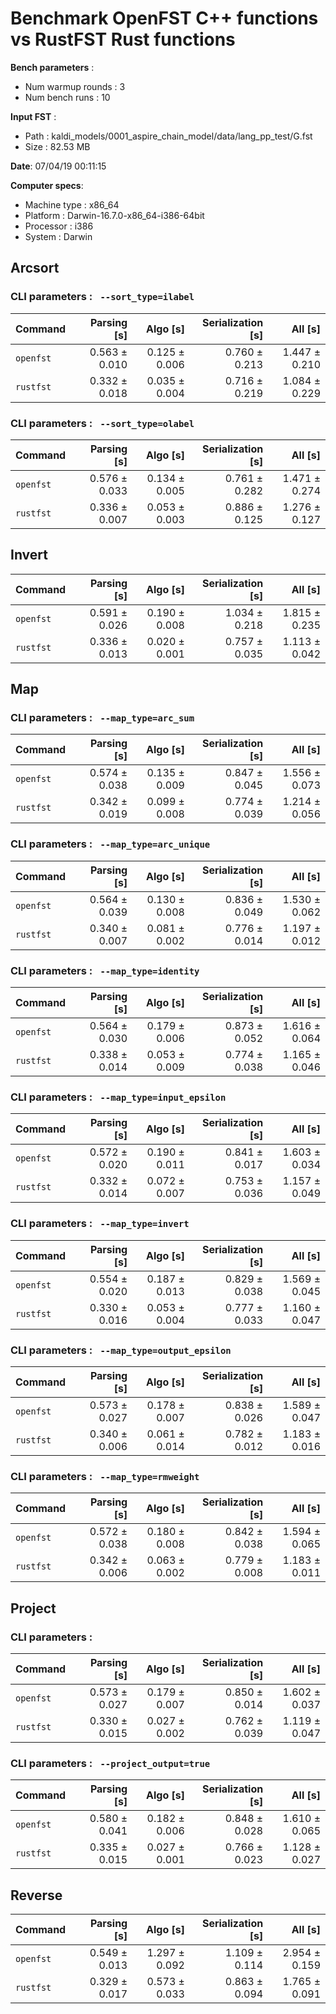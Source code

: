 # Benchmark OpenFST C++ functions vs RustFST Rust functions
**Bench parameters** :
- Num warmup rounds : 3
- Num bench runs : 10

**Input FST** : 
- Path : kaldi_models/0001_aspire_chain_model/data/lang_pp_test/G.fst
- Size : 82.53 MB

**Date**: 07/04/19 00:11:15

**Computer specs**:
- Machine type : x86_64
- Platform : Darwin-16.7.0-x86_64-i386-64bit
- Processor : i386
- System : Darwin
## Arcsort
### CLI parameters : ` --sort_type=ilabel`
| Command | Parsing [s] | Algo [s] | Serialization [s] | All [s] | 
|:---|---:|---:|---:|---:|
| `openfst` | 0.563 ± 0.010 | 0.125 ± 0.006 | 0.760 ± 0.213 | 1.447 ± 0.210 |
| `rustfst` | 0.332 ± 0.018 | 0.035 ± 0.004 | 0.716 ± 0.219 | 1.084 ± 0.229 |
### CLI parameters : ` --sort_type=olabel`
| Command | Parsing [s] | Algo [s] | Serialization [s] | All [s] | 
|:---|---:|---:|---:|---:|
| `openfst` | 0.576 ± 0.033 | 0.134 ± 0.005 | 0.761 ± 0.282 | 1.471 ± 0.274 |
| `rustfst` | 0.336 ± 0.007 | 0.053 ± 0.003 | 0.886 ± 0.125 | 1.276 ± 0.127 |
## Invert
| Command | Parsing [s] | Algo [s] | Serialization [s] | All [s] | 
|:---|---:|---:|---:|---:|
| `openfst` | 0.591 ± 0.026 | 0.190 ± 0.008 | 1.034 ± 0.218 | 1.815 ± 0.235 |
| `rustfst` | 0.336 ± 0.013 | 0.020 ± 0.001 | 0.757 ± 0.035 | 1.113 ± 0.042 |
## Map
### CLI parameters : ` --map_type=arc_sum`
| Command | Parsing [s] | Algo [s] | Serialization [s] | All [s] | 
|:---|---:|---:|---:|---:|
| `openfst` | 0.574 ± 0.038 | 0.135 ± 0.009 | 0.847 ± 0.045 | 1.556 ± 0.073 |
| `rustfst` | 0.342 ± 0.019 | 0.099 ± 0.008 | 0.774 ± 0.039 | 1.214 ± 0.056 |
### CLI parameters : ` --map_type=arc_unique`
| Command | Parsing [s] | Algo [s] | Serialization [s] | All [s] | 
|:---|---:|---:|---:|---:|
| `openfst` | 0.564 ± 0.039 | 0.130 ± 0.008 | 0.836 ± 0.049 | 1.530 ± 0.062 |
| `rustfst` | 0.340 ± 0.007 | 0.081 ± 0.002 | 0.776 ± 0.014 | 1.197 ± 0.012 |
### CLI parameters : ` --map_type=identity`
| Command | Parsing [s] | Algo [s] | Serialization [s] | All [s] | 
|:---|---:|---:|---:|---:|
| `openfst` | 0.564 ± 0.030 | 0.179 ± 0.006 | 0.873 ± 0.052 | 1.616 ± 0.064 |
| `rustfst` | 0.338 ± 0.014 | 0.053 ± 0.009 | 0.774 ± 0.038 | 1.165 ± 0.046 |
### CLI parameters : ` --map_type=input_epsilon`
| Command | Parsing [s] | Algo [s] | Serialization [s] | All [s] | 
|:---|---:|---:|---:|---:|
| `openfst` | 0.572 ± 0.020 | 0.190 ± 0.011 | 0.841 ± 0.017 | 1.603 ± 0.034 |
| `rustfst` | 0.332 ± 0.014 | 0.072 ± 0.007 | 0.753 ± 0.036 | 1.157 ± 0.049 |
### CLI parameters : ` --map_type=invert`
| Command | Parsing [s] | Algo [s] | Serialization [s] | All [s] | 
|:---|---:|---:|---:|---:|
| `openfst` | 0.554 ± 0.020 | 0.187 ± 0.013 | 0.829 ± 0.038 | 1.569 ± 0.045 |
| `rustfst` | 0.330 ± 0.016 | 0.053 ± 0.004 | 0.777 ± 0.033 | 1.160 ± 0.047 |
### CLI parameters : ` --map_type=output_epsilon`
| Command | Parsing [s] | Algo [s] | Serialization [s] | All [s] | 
|:---|---:|---:|---:|---:|
| `openfst` | 0.573 ± 0.027 | 0.178 ± 0.007 | 0.838 ± 0.026 | 1.589 ± 0.047 |
| `rustfst` | 0.340 ± 0.006 | 0.061 ± 0.014 | 0.782 ± 0.012 | 1.183 ± 0.016 |
### CLI parameters : ` --map_type=rmweight`
| Command | Parsing [s] | Algo [s] | Serialization [s] | All [s] | 
|:---|---:|---:|---:|---:|
| `openfst` | 0.572 ± 0.038 | 0.180 ± 0.008 | 0.842 ± 0.038 | 1.594 ± 0.065 |
| `rustfst` | 0.342 ± 0.006 | 0.063 ± 0.002 | 0.779 ± 0.008 | 1.183 ± 0.011 |
## Project
### CLI parameters : ` `
| Command | Parsing [s] | Algo [s] | Serialization [s] | All [s] | 
|:---|---:|---:|---:|---:|
| `openfst` | 0.573 ± 0.027 | 0.179 ± 0.007 | 0.850 ± 0.014 | 1.602 ± 0.037 |
| `rustfst` | 0.330 ± 0.015 | 0.027 ± 0.002 | 0.762 ± 0.039 | 1.119 ± 0.047 |
### CLI parameters : ` --project_output=true`
| Command | Parsing [s] | Algo [s] | Serialization [s] | All [s] | 
|:---|---:|---:|---:|---:|
| `openfst` | 0.580 ± 0.041 | 0.182 ± 0.006 | 0.848 ± 0.028 | 1.610 ± 0.065 |
| `rustfst` | 0.335 ± 0.015 | 0.027 ± 0.001 | 0.766 ± 0.023 | 1.128 ± 0.027 |
## Reverse
| Command | Parsing [s] | Algo [s] | Serialization [s] | All [s] | 
|:---|---:|---:|---:|---:|
| `openfst` | 0.549 ± 0.013 | 1.297 ± 0.092 | 1.109 ± 0.114 | 2.954 ± 0.159 |
| `rustfst` | 0.329 ± 0.017 | 0.573 ± 0.033 | 0.863 ± 0.094 | 1.765 ± 0.091 |
